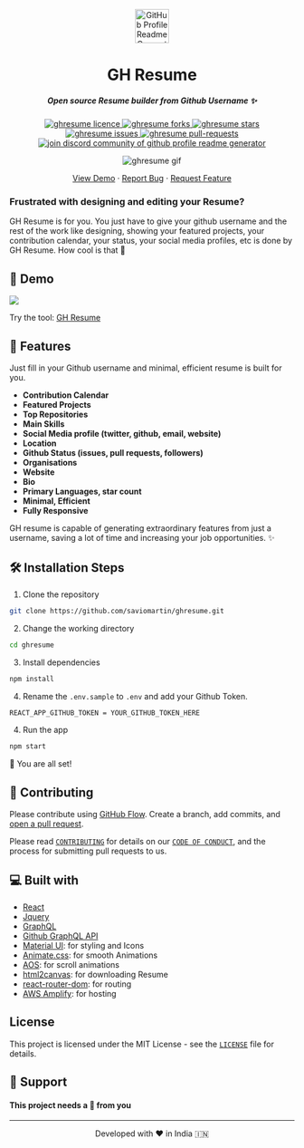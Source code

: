 <p align="center">
  <a href="https://saviomartin.github.io/gh-profile-readme-generator">
    <img alt="GitHub Profile Readme Generator" src="https://raw.githubusercontent.com/saviomartin/ghresume/main/src/assets/ghresume.gif" width="60" />
  </a>
</p>
<h1 align="center">
  GH Resume
</h1>
<h5 align="center">Open source Resume builder from Github Username ✨️</h5>

<p align="center">
<a href="https://github.com/saviomartin/ghresume/blob/master/LICENSE" target="blank">
<img src="https://img.shields.io/github/license/saviomartin/ghresume?style=flat-square" alt="ghresume licence" />
</a>
<a href="https://github.com/saviomartin/ghresume/fork" target="blank">
<img src="https://img.shields.io/github/forks/saviomartin/ghresume?style=flat-square" alt="ghresume forks"/>
</a>
<a href="https://github.com/saviomartin/ghresume/stargazers" target="blank">
<img src="https://img.shields.io/github/stars/saviomartin/ghresume?style=flat-square" alt="ghresume stars"/>
</a>
<a href="https://github.com/saviomartin/ghresume/issues" target="blank">
<img src="https://img.shields.io/github/issues/saviomartin/ghresume?style=flat-square" alt="ghresume issues"/>
</a>
<a href="https://github.com/saviomartin/ghresume/pulls" target="blank">
<img src="https://img.shields.io/github/issues-pr/saviomartin/ghresume?style=flat-square" alt="ghresume pull-requests"/>
</a>
<a href="https://discord.gg/HHMs7Eg" target="blank">
<img src="https://img.shields.io/discord/735303195105951764?label=Join%20Community&logo=discord&style=flat-square" alt="join discord community of github profile readme generator"/>
</a>
</p>

<p align="center"><img src="./src/images/ghresume.gif" alt="ghresume gif" /></p>

<p align="center">
    <a href="https://saviomartin.github.io/gh-profile-readme-generator" target="blank">View Demo</a>
    ·
    <a href="https://github.com/saviomartin/ghresume/issues/new/choose">Report Bug</a>
    ·
    <a href="https://github.com/saviomartin/ghresume/issues/new/choose">Request Feature</a>
</p>

### Frustrated with designing and editing your Resume?

GH Resume is for you. You just have to give your github username and the rest of the work like designing, showing your featured projects, your contribution calendar, your status, your social media profiles, etc is done by GH Resume. How cool is that 🙌

## 🚀 Demo

<a href="https://saviomartin.github.io/gh-profile-readme-generator" target="blank">
<img src="https://img.shields.io/website?url=https%3A%2F%2Fsaviomartin.github.io%2Fgh-profile-readme-generator&logo=github&style=flat-square" />
</a>

Try the tool: [GH Resume](https://saviomartin.github.io/ghresume)

## 🧐 Features

Just fill in your Github username and minimal, efficient resume is built for you.

- **Contribution Calendar**
- **Featured Projects**
- **Top Repositories**
- **Main Skills**
- **Social Media profile (twitter, github, email, website)**
- **Location**
- **Github Status (issues, pull requests, followers)**
- **Organisations**
- **Website**
- **Bio**
- **Primary Languages, star count**
- **Minimal, Efficient**
- **Fully Responsive**

GH resume is capable of generating extraordinary features from just a username, saving a lot of time and increasing your job opportunities. ✨️

## 🛠️ Installation Steps

1. Clone the repository

```bash
git clone https://github.com/saviomartin/ghresume.git
```

2. Change the working directory

```bash
cd ghresume
```

3. Install dependencies

```bash
npm install
```

4. Rename the `.env.sample` to `.env` and add your Github Token.

```bash
REACT_APP_GITHUB_TOKEN = YOUR_GITHUB_TOKEN_HERE
```

4. Run the app

```bash
npm start
```

🌟 You are all set!

## 🍰 Contributing

Please contribute using [GitHub Flow](https://guides.github.com/introduction/flow). Create a branch, add commits, and [open a pull request](https://github.com/saviomartin/ghresume/compare).

Please read [`CONTRIBUTING`](CONTRIBUTING.md) for details on our [`CODE OF CONDUCT`](CODE_OF_CONDUCT.md), and the process for submitting pull requests to us.

## 💻 Built with

- [React](https://reactjs.org/)
- [Jquery](https://jquery.com/)
- [GraphQL](https://graphql.org/)
- [Github GraphQL API](https://docs.github.com/en/graphql)
- [Material UI](http://material-ui.com/): for styling and Icons
- [Animate.css](https://animate.style/): for smooth Animations
- [AOS](https://michalsnik.github.io/aos/): for scroll animations
- [html2canvas](https://html2canvas.hertzen.com/): for downloading Resume
- [react-router-dom](https://reactrouter.com/web/guides/quick-start): for routing
- [AWS Amplify](https://aws.amazon.com/amplify/): for hosting

## License

This project is licensed under the MIT License - see the [`LICENSE`](LICENSE) file for details.

## 🙏 Support

#### This project needs a 🌟 from you

<hr>
<p align="center">
Developed with ❤️ in India 🇮🇳 
</p>
